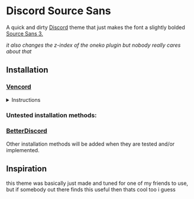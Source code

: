 # Discord Source Sans
A quick and dirty <a href="https://discord.com">Discord</a> theme that just makes the font a slightly bolded <a href="https://fonts.google.com/specimen/Source+Sans+3">Source Sans 3.</a>

<i>it also changes the z-index of the oneko plugin but nobody really cares about that</i>

## Installation
<h3><a href="https://vencord.dev">Vencord</a></h3>
<details>
  <summary>Instructions</summary>

  ### Online

  + Copy the following link: https://github.com/TabTray/DCSourceSans/blob/main/SourceSans.theme.css
  + Go to the Discord application, then open User Settings, click on Themes and then Online Themes
  + Paste the link in the Online Themes box.

  The theme should automatically load when the box is deselected.

  To disable a theme added this way, either comment it out (using /* to start a comment and */ to end a comment) or delete the line.

  ### Local
  
  + Download the theme from the following link: https://github.com/TabTray/DCSourceSans/blob/main/SourceSans.theme.css
  + Go to the Discord application, then open User Settings, click on Themes, Local Themes, and click Open Themes Folder
  + Drag or copy and paste the file into the folder.

  The theme will show up with a card on the local themes screen. If the theme isnt automatically enabled, check that the toggle is enabled.
  
  Note that the theme will not automatically update if installed locally, and you will need to repeat this process every time you want to update the theme.
</details>
<h3>Untested installation methods:</h3>
<h3><a href="https://vencord.dev">BetterDiscord</a></h3>
Other installation methods will be added when they are tested and/or implemented.

## Inspiration
this theme was basically just made and tuned for one of my friends to use, but if somebody out there finds this useful then thats cool too i guess
